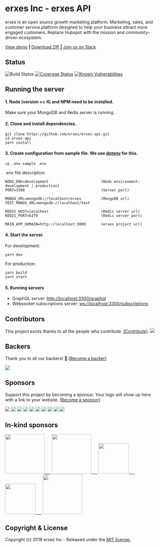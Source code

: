 # erxes Inc - erxes API

erxes is an open source growth marketing platform. Marketing, sales, and customer service platform designed to help your business attract more engaged customers. Replace Hubspot with the mission and community-driven ecosystem.

<a href="https://demo.erxes.io/">View demo</a> <b>| </b> <a href="https://github.com/erxes/erxes-api/archive/master.zip">Download ZIP </a> <b> | </b> <a href="https://slack.erxes.io">Join us on Slack</a>

## Status  <br>

![Build Status](https://drone.erxes.io/api/badges/erxes/erxes-api/status.svg?branch=master)
[![Coverage Status](https://coveralls.io/repos/github/erxes/erxes-api/badge.svg?branch=master)](https://coveralls.io/github/erxes/erxes-widgets-api?branch=master)
[![Known Vulnerabilities](https://snyk.io/test/github/erxes/erxes-api/badge.svg)](https://snyk.io/test/github/erxes/erxes-api)

## Running the server

#### 1. Node (version >= 4) and NPM need to be installed.

Make sure your MongoDB and Redis server is running.

#### 2. Clone and install dependencies.

```Shell
git clone https://github.com/erxes/erxes-api.git
cd erxes-api
yarn install
```

#### 3. Create configuration from sample file. We use [dotenv](https://github.com/motdotla/dotenv) for this.

```Shell
cp .env.sample .env
```

.env file description

```.env
NODE_ENV=development                        (Node environment: development | production)
PORT=3300                                   (Server port)

MONGO_URL=mongodb://localhost/erxes         (MongoDB url)
TEST_MONGO_URL=mongodb://localhost/test

REDIS_HOST=localhost                        (Redis server url)
REDIS_PORT=6379                             (Redis server port)

MAIN_APP_DOMAIN=http://localhost:3000       (erxes project url)
```

#### 4. Start the server.

For development:

```Shell
yarn dev
```

For production:

```Shell
yarn build
yarn start
```

#### 5. Running servers
- GraphQL server: [http://localhost:3300/graphql](http://localhost:3300/graphql)
- Websocket subscriptions server: [ws://localhost:3300/subscriptions](ws://localhost:3300/subscriptions)

## Contributors

This project exists thanks to all the people who contribute. [[Contribute]](CONTRIBUTING.md).
<a href="graphs/contributors"><img src="https://opencollective.com/erxes/contributors.svg?width=890" /></a>


## Backers

Thank you to all our backers! 🙏 [[Become a backer](https://opencollective.com/erxes#backer)]

<a href="https://opencollective.com/erxes#backers" target="_blank"><img src="https://opencollective.com/erxes/backers.svg?width=890"></a>


## Sponsors

Support this project by becoming a sponsor. Your logo will show up here with a link to your website. [[Become a sponsor](https://opencollective.com/erxes#sponsor)]

<a href="https://opencollective.com/erxes/sponsor/0/website" target="_blank"><img src="https://opencollective.com/erxes/sponsor/0/avatar.svg"></a>
<a href="https://opencollective.com/erxes/sponsor/1/website" target="_blank"><img src="https://opencollective.com/erxes/sponsor/1/avatar.svg"></a>
<a href="https://opencollective.com/erxes/sponsor/2/website" target="_blank"><img src="https://opencollective.com/erxes/sponsor/2/avatar.svg"></a>
<a href="https://opencollective.com/erxes/sponsor/3/website" target="_blank"><img src="https://opencollective.com/erxes/sponsor/3/avatar.svg"></a>
<a href="https://opencollective.com/erxes/sponsor/4/website" target="_blank"><img src="https://opencollective.com/erxes/sponsor/4/avatar.svg"></a>
<a href="https://opencollective.com/erxes/sponsor/5/website" target="_blank"><img src="https://opencollective.com/erxes/sponsor/5/avatar.svg"></a>
<a href="https://opencollective.com/erxes/sponsor/6/website" target="_blank"><img src="https://opencollective.com/erxes/sponsor/6/avatar.svg"></a>
<a href="https://opencollective.com/erxes/sponsor/7/website" target="_blank"><img src="https://opencollective.com/erxes/sponsor/7/avatar.svg"></a>
<a href="https://opencollective.com/erxes/sponsor/8/website" target="_blank"><img src="https://opencollective.com/erxes/sponsor/8/avatar.svg"></a>
<a href="https://opencollective.com/erxes/sponsor/9/website" target="_blank"><img src="https://opencollective.com/erxes/sponsor/9/avatar.svg"></a>

## In-kind sponsors

<a href="https://www.cloudflare.com/" target="_blank"><img src="https://s3.amazonaws.com/erxes/github/cloudflare.png" width="130px;" />&nbsp;&nbsp;&nbsp;&nbsp;&nbsp;</a>
<a href="https://cloud.google.com/developers/startups/" target="_blank"><img src="https://s3.amazonaws.com/erxes/github/cloud-logo.svg" width="130px;" />&nbsp;&nbsp;&nbsp;&nbsp;&nbsp;</a>
<a href="https://www.digitalocean.com/" target="_blank"><img src="https://s3.amazonaws.com/erxes/github/digitalocean.png" width="100px;" />&nbsp;&nbsp;&nbsp;&nbsp;&nbsp;</a>
<a href="https://www.transifex.com/" target="_blank"><img src="https://s3.amazonaws.com/erxes/github/transifex.png" width="100px;" />&nbsp;&nbsp;&nbsp;&nbsp;&nbsp;</a>
<a href="https://www.browserstack.com/" target="_blank"><img src="https://s3.amazonaws.com/erxes/github/browserstack.png" width="130px;" /></a>

## Copyright & License
Copyright (c) 2018 erxes Inc - Released under the [MIT license.](https://github.com/erxes/erxes/blob/develop/LICENSE.md)
